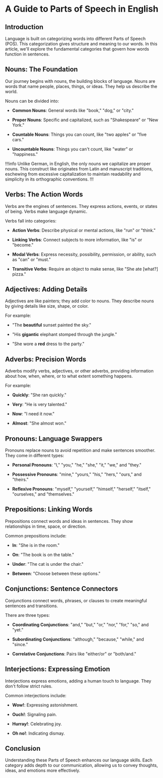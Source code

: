 <doc style="display: none;">
    title: A Guide to Parts of Speech in English
    titleID: parts-of-speech-guide
    description: Explore the basics of grammatical categories known as Parts of Speech (POS) in English. Learn how these categories shape our language.
    type: Blog
    tags: Parts of Speech, English, Grammar, Language Structure, Vocabulary
    author: Daniel Hamen
    authorID: danielhamen
    date: 2023-09-16
    url: blogs/linguistics/grammar/parts-of-speech/parts-of-speech-in-english-grammatical-classifications
    category: Linguistics,Grammar
    categorySlug: linguistics,grammar
</doc>

# A Guide to Parts of Speech in English

## Introduction

Language is built on categorizing words into different Parts of Speech (POS). This categorization gives structure and meaning to our words. In this article, we'll explore the fundamental categories that govern how words function in sentences.

## Nouns: The Foundation

Our journey begins with nouns, the building blocks of language. Nouns are words that name people, places, things, or ideas. They help us describe the world.

Nouns can be divided into:

- **Common Nouns**: General words like "book," "dog," or "city."

- **Proper Nouns**: Specific and capitalized, such as "Shakespeare" or "New York."

- **Countable Nouns**: Things you can count, like "two apples" or "five cars."

- **Uncountable Nouns**: Things you can't count, like "water" or "happiness."

!!!info
Unlike German, in English, the only nouns we capitalize are proper nouns. This construct like originates from Latin and manuscript traditions, eschewing from excessive capitalization to maintain readability and simplicity in its orthographic conventions.
!!!

## Verbs: The Action Words

Verbs are the engines of sentences. They express actions, events, or states of being. Verbs make language dynamic.

Verbs fall into categories:

- **Action Verbs**: Describe physical or mental actions, like "run" or "think."

- **Linking Verbs**: Connect subjects to more information, like "is" or "become."

- **Modal Verbs**: Express necessity, possibility, permission, or ability, such as "can" or "must."

- **Transitive Verbs**: Require an object to make sense, like "She ate [what?] pizza."

## Adjectives: Adding Details

Adjectives are like painters; they add color to nouns. They describe nouns by giving details like size, shape, or color.

For example:

- "The **beautiful** sunset painted the sky."

- "His **gigantic** elephant stomped through the jungle."

- "She wore a **red** dress to the party."

## Adverbs: Precision Words

Adverbs modify verbs, adjectives, or other adverbs, providing information about how, when, where, or to what extent something happens.

For example:

- **Quickly**: "She ran quickly."

- **Very**: "He is very talented."

- **Now**: "I need it now."

- **Almost**: "She almost won."

## Pronouns: Language Swappers

Pronouns replace nouns to avoid repetition and make sentences smoother. They come in different types:

- **Personal Pronouns**: "I," "you," "he," "she," "it," "we," and "they."

- **Possessive Pronouns**: "mine," "yours," "his," "hers," "ours," and "theirs."

- **Reflexive Pronouns**: "myself," "yourself," "himself," "herself," "itself," "ourselves," and "themselves."

## Prepositions: Linking Words

Prepositions connect words and ideas in sentences. They show relationships in time, space, or direction.

Common prepositions include:

- **In**: "She is in the room."

- **On**: "The book is on the table."

- **Under**: "The cat is under the chair."

- **Between**: "Choose between these options."

## Conjunctions: Sentence Connectors

Conjunctions connect words, phrases, or clauses to create meaningful sentences and transitions.

There are three types:

- **Coordinating Conjunctions**: "and," "but," "or," "nor," "for," "so," and "yet."

- **Subordinating Conjunctions**: "although," "because," "while," and "since."

- **Correlative Conjunctions**: Pairs like "either/or" or "both/and."

## Interjections: Expressing Emotion

Interjections express emotions, adding a human touch to language. They don't follow strict rules.

Common interjections include:

- **Wow!**: Expressing astonishment.

- **Ouch!**: Signaling pain.

- **Hurray!**: Celebrating joy.

- **Oh no!**: Indicating dismay.

## Conclusion

Understanding these Parts of Speech enhances our language skills. Each category adds depth to our communication, allowing us to convey thoughts, ideas, and emotions more effectively.